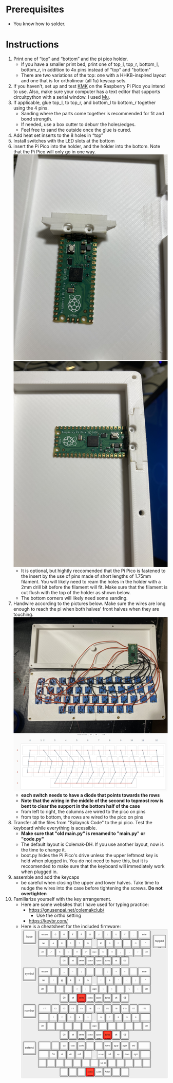 # Prerequisites
- You know how to solder.
# Instructions
1. Print one of “top” and “bottom” and the pi pico holder.
    - If you have a smaller print bed, print one of top_l, top_r, bottom_l, bottom_r, in addition to 4x pins instead of "top" and "bottom"
    - There are two variations of the top: one with a HHKB-inspired layout and one that is for ortholinear (all 1u) keycap sets.
2. If you haven't, set up and test [KMK](https://github.com/KMKfw/kmk_firmware/blob/master/docs/Getting_Started.md) on the Raspberry Pi Pico you intend to use. Also, make sure your computer has a text editor that supports circuitpython with a serial window. I used [Mu](https://codewith.mu/).
3. If applicable, glue top_l, to top_r, and bottom_l to bottom_r together using the 4 pins. 
    - Sanding where the parts come together is recommended for fit and bond strength.
    - If needed, use a box cutter to deburr the holes/edges.
    - Feel free to sand the outside once the glue is cured.
4. Add heat set inserts to the 8 holes in “top”
5. Install switches with the LED slots at the bottom
6. insert the Pi Pico into the holder, and the holder into the bottom. Note that the Pi Pico will only go in one way.
![pico holder](/images/hodl_the_pico.jpg)
![mounted](/images/pico_mounted.jpg)
    - It is optional, but hightly reccomended that the Pi Pico is fastened to the insert by the use of pins made of short lengths of 1.75mm filament. You will likely need to ream the holes in the holder with a 2mm drill bit before the filament will fit. Make sure that the filament is cut flush with the top of the holder as shown below.
    - The bottom corners will likely need some sanding.
7. Handwire according to the pictures below. Make sure the wires are long enough to reach the pi when both halves' front halves when they are touching.
![wiring](/images/all_wired.jpg)
![wiring diagram](/images/splaynck_wiring.png)
    - **each switch needs to have a diode that points towards the rows**
    - **Note that the wiring in the middle of the second to topmost row is bent to clear the support in the bottom half of the case**
    - from left to right, the columns are wired to the pico on pins 
    - from top to bottom, the rows are wired to the pico on pins 
8. Transfer all the files from "Splaynck Code" to the pi pico. Test the keyboard while everything is acessible.
    - **Make sure that "old main.py" is renamed to "main.py" or "code.py"**
    - The default layout is Colemak-DH. If you use another layout, now is the time to change it.
    - boot.py hides the Pi Pico's drive unless the upper leftmost key is held when plugged in. You do not need to have this, but it is reccomended to make sure that the keyboard will immediately work when plugged in.
9. assemble and add the keycaps
    - be careful when closing the upper and lower halves. Take time to nudge the wires into the case before tightening the screws. **Do not overtighten**    
10. Familiarize yourself with the key arrangement.
    - Here are some websites that I have used for typing practice:
        - https://gnusenpai.net/colemakclub/
            - Use the ortho setting
        - https://keybr.com/
    - Here is a cheatsheet for the included firmware:
![keymap](/images/cheatsheet.PNG)
